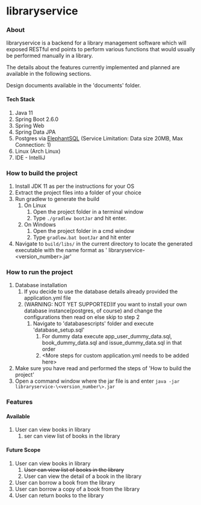 # libraryservice

### About
libraryservice is a backend for a library management software which will exposed RESTful end points to perform various functions that would usually be performed manually in a library.

The details about the features currently implemented and planned are available in the following sections.

Design documents available in the 'documents' folder.

#### Tech Stack
1. Java 11
2. Spring Boot 2.6.0
3. Spring Web
4. Spring Data JPA
5. Postgres via [ElephantSQL](https://www.elephantsql.com/) (Service Limitation: Data size 20MB, Max Connection: 1)
6. Linux (Arch Linux)
7. IDE - IntelliJ


### How to build the project
1. Install JDK 11 as per the instructions for your OS
2. Extract the project files into a folder of your choice
3. Run gradlew to generate the build
   1. On Linux
      1. Open the project folder in a terminal window
      2. Type ```./gradlew bootJar``` and hit enter.
   2. On Windows
      1. Open the project folder in a cmd window
      2. Type ```gradlew.bat bootJar``` and hit enter
4. Navigate to ```build/libs/``` in the current directory to locate the generated executable with the name format as '
   libraryservice-\<version_number\>.jar'

### How to run the project

1. Database installation
   1. If you decide to use the database details already provided the application.yml file
   2. (WARNING: NOT YET SUPPORTED)If you want to install your own database instance(postgres, of course) and change the
      configurations then read on else skip to step 2
      1. Navigate to 'databasescripts' folder and execute 'database_setup.sql'
         1. For dummy data execute app_user_dummy_data.sql, book_dummy_data.sql and issue_dummy_data.sql in that order
         2. \<More steps for custom application.yml needs to be added here\>
2. Make sure you have read and performed the steps of 'How to build the project'
3. Open a command window where the jar file is and enter ```java -jar libraryservice-\<version_number\>.jar```

### Features

#### Available

1. User can view books in library
   1. ser can view list of books in the library

#### Future Scope

1. User can view books in library
   1. ~~User can view list of books in the library~~
   2. User can view the detail of a book in the library
2. User can borrow a book from the library
3. User can borrow a copy of a book from the library
4. User can return books to the library